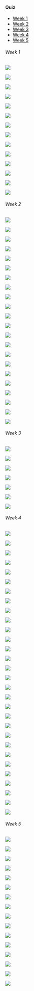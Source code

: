 #### Quiz

- [Week 1](#week-1)
- [Week 2](#week-2)
- [Week 3](#week-3)
- [Week 4](#week-4)
- [Week 5](#week-5)

###### Week 1

![](images/quiz/1.png)

![](images/quiz/2.png)

![](images/quiz/4.png)

![](images/quiz/5.png)

![](images/quiz/6.png)

![](images/quiz/7.png)

![](images/quiz/8.png)

![](images/quiz/9.png)

![](images/quiz/10.png)

![](images/quiz/11.png)

![](images/quiz/12.png)

![](images/quiz/13.png)

![](images/quiz/14.png)

![](images/quiz/15.png)

###### Week 2

![](images/quiz/16.png)

![](images/quiz/17.png)

![](images/quiz/18.png)

![](images/quiz/19.png)

![](images/quiz/20.png)

![](images/quiz/21.png)

![](images/quiz/22.png)

![](images/quiz/23.png)

![](images/quiz/24.png)

![](images/quiz/25.png)

![](images/quiz/26.png)

![](images/quiz/27.png)

![](images/quiz/28.png)

![](images/quiz/29.png)

![](images/quiz/30.png)

![](images/quiz/31.png)

![](images/quiz/32.png)

![](images/quiz/33.png)

![](images/quiz/34.png)

![](images/quiz/35.png)

![](images/quiz/36.png)

![](images/quiz/37.png)

###### Week 3

![](images/quiz/38.png)

![](images/quiz/39.png)

![](images/quiz/40.png)

![](images/quiz/41.png)

![](images/quiz/42.png)

![](images/quiz/43.png)

![](images/quiz/44.png)

###### Week 4

![](images/quiz/45.png)

![](images/quiz/46.png)

![](images/quiz/47.png)

![](images/quiz/48.png)

![](images/quiz/49.png)

![](images/quiz/50.png)

![](images/quiz/51.png)

![](images/quiz/52.png)

![](images/quiz/53.png)

![](images/quiz/54.png)

![](images/quiz/55.png)

![](images/quiz/56.png)

![](images/quiz/57.png)

![](images/quiz/58.png)

![](images/quiz/59.png)

![](images/quiz/60.png)

![](images/quiz/61.png)

![](images/quiz/62.png)

![](images/quiz/63.png)

![](images/quiz/64.png)

![](images/quiz/65.png)

![](images/quiz/66.png)

![](images/quiz/67.png)

![](images/quiz/68.png)

![](images/quiz/69.png)

![](images/quiz/70.png)

![](images/quiz/71.png)

![](images/quiz/72.png)

![](images/quiz/73.png)

![](images/quiz/74.png)

###### Week 5

![](images/quiz/75.png)

![](images/quiz/76.png)

![](images/quiz/77.png)

![](images/quiz/78.png)

![](images/quiz/79.png)

![](images/quiz/80.png)

![](images/quiz/81.png)

![](images/quiz/82.png)

![](images/quiz/83.png)

![](images/quiz/84.png)

![](images/quiz/85.png)

![](images/quiz/86.png)

![](images/quiz/87.png)

![](images/quiz/88.png)

![](images/quiz/89.png)

![](images/quiz/90.png)